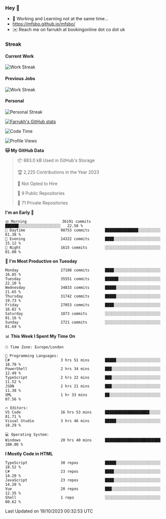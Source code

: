 ### Hey 👋

- 🏃 Working and Learning not at the same time...
- https://mfsbo.github.io/mfsbo/
- ✉️ Reach me on farrukh at bookingonline dot co dot uk

### Streak
#### Current Work
![Work Streak](https://streak-stats.demolab.com/?user=mfsbo)
#### Previous Jobs
![Work Streak](https://streak-stats.demolab.com/?user=farrukhcw)
#### Personal
![Personal Streak](https://streak-stats.demolab.com/?user=farrukhsubhani)

[![Farrukh's GitHub stats](https://github-readme-stats.vercel.app/api?username=mfsbo&hide=stars&count_private=true)](https://github.com/mfsbo/)

<!--START_SECTION:waka-->
![Code Time](http://img.shields.io/badge/Code%20Time-546%20hrs%2027%20mins-blue)

![Profile Views](http://img.shields.io/badge/Profile%20Views-2-blue)

**🐱 My GitHub Data** 

> 📦 883.0 kB Used in GitHub's Storage 
 > 
> 🏆 2,225 Contributions in the Year 2023
 > 
> 🚫 Not Opted to Hire
 > 
> 📜 9 Public Repositories 
 > 
> 🔑 71 Private Repositories 
 > 
**I'm an Early 🐤** 

```text
🌞 Morning                36191 commits       ██████░░░░░░░░░░░░░░░░░░░   22.50 % 
🌆 Daytime                98753 commits       ███████████████░░░░░░░░░░   61.38 % 
🌃 Evening                24322 commits       ████░░░░░░░░░░░░░░░░░░░░░   15.12 % 
🌙 Night                  1615 commits        ░░░░░░░░░░░░░░░░░░░░░░░░░   01.00 % 
```
📅 **I'm Most Productive on Tuesday** 

```text
Monday                   27108 commits       ████░░░░░░░░░░░░░░░░░░░░░   16.85 % 
Tuesday                  35551 commits       ██████░░░░░░░░░░░░░░░░░░░   22.10 % 
Wednesday                34833 commits       █████░░░░░░░░░░░░░░░░░░░░   21.65 % 
Thursday                 31742 commits       █████░░░░░░░░░░░░░░░░░░░░   19.73 % 
Friday                   27053 commits       ████░░░░░░░░░░░░░░░░░░░░░   16.82 % 
Saturday                 1873 commits        ░░░░░░░░░░░░░░░░░░░░░░░░░   01.16 % 
Sunday                   2721 commits        ░░░░░░░░░░░░░░░░░░░░░░░░░   01.69 % 
```


📊 **This Week I Spent My Time On** 

```text
🕑︎ Time Zone: Europe/London

💬 Programming Languages: 
C#                       3 hrs 51 mins       █████░░░░░░░░░░░░░░░░░░░░   18.70 % 
PowerShell               2 hrs 34 mins       ███░░░░░░░░░░░░░░░░░░░░░░   12.49 % 
TypeScript               2 hrs 22 mins       ███░░░░░░░░░░░░░░░░░░░░░░   11.52 % 
JSON                     2 hrs 21 mins       ███░░░░░░░░░░░░░░░░░░░░░░   11.38 % 
XML                      1 hr 33 mins        ██░░░░░░░░░░░░░░░░░░░░░░░   07.56 % 

🔥 Editors: 
VS Code                  16 hrs 53 mins      ████████████████████░░░░░   81.71 % 
Visual Studio            3 hrs 46 mins       █████░░░░░░░░░░░░░░░░░░░░   18.29 % 

💻 Operating System: 
Windows                  20 hrs 40 mins      █████████████████████████   100.00 % 
```

**I Mostly Code in HTML** 

```text
TypeScript               30 repos            █████░░░░░░░░░░░░░░░░░░░░   18.52 % 
C#                       23 repos            ████░░░░░░░░░░░░░░░░░░░░░   14.20 % 
JavaScript               23 repos            ████░░░░░░░░░░░░░░░░░░░░░   14.20 % 
Vue                      20 repos            ███░░░░░░░░░░░░░░░░░░░░░░   12.35 % 
Shell                    1 repo              ░░░░░░░░░░░░░░░░░░░░░░░░░   00.62 % 
```




 Last Updated on 19/10/2023 00:32:53 UTC
<!--END_SECTION:waka-->
<!--
**mfsbo/mfsbo** is a ✨ _special_ ✨ repository because its `README.md` (this file) appears on your GitHub profile.

Here are some ideas to get you started:

- 🔭 I’m currently working on ...
- 🌱 I’m currently learning ...
- 👯 I’m looking to collaborate on ...
- 🤔 I’m looking for help with ...
- 💬 Ask me about ...
- 📫 How to reach me: ...
- 😄 Pronouns: ...
- ⚡ Fun fact: ...
-->

